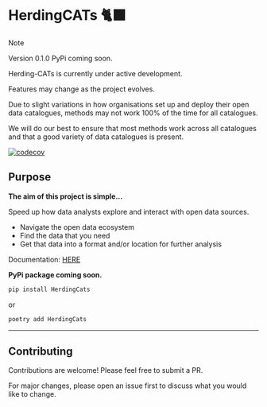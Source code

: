 # HerdingCATs 🐈‍⬛

> [!NOTE]  
> Version 0.1.0 PyPi coming soon.
>
> Herding-CATs is currently under active development.
>
> Features may change as the project evolves.
>
> Due to slight variations in how organisations set up and deploy their open data catalogues, methods may not work 100% of the time for all catalogues.
>
> We will do our best to ensure that most methods work across all catalogues and that a good variety of data catalogues is present.

[![codecov](https://codecov.io/gh/CHRISCARLON/Herding-CATs/graph/badge.svg?token=Y9Z0QA39S3)](https://codecov.io/gh/CHRISCARLON/Herding-CATs)

## Purpose

**The aim of this project is simple...**

Speed up how data analysts explore and interact with open data sources.

- Navigate the open data ecosystem
- Find the data that you need
- Get that data into a format and/or location for further analysis

Documentation: [HERE](https://chriscarlon.github.io/Herding-CATs/)

**PyPi package coming soon.**

```bash
pip install HerdingCats
```

or

```bash
poetry add HerdingCats
```

---

## Contributing

Contributions are welcome! Please feel free to submit a PR.

For major changes, please open an issue first to discuss what you would like to change.
